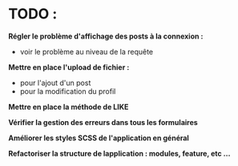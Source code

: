 # TODO :
   
**Régler le problème d'affichage des posts à la connexion :**
 - voir le problème au niveau de la requête

**Mettre en place l'upload de fichier :**
  - pour l'ajout d'un post
  - pour la modification du profil

**Mettre en place la méthode de LIKE**

**Vérifier la gestion des erreurs dans tous les formulaires**

**Améliorer les styles SCSS de l'application en général**

**Refactoriser la structure de lapplication : modules, feature, etc ...**
